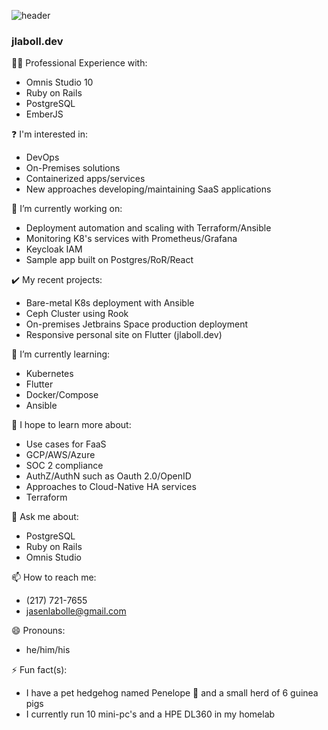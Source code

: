 ![header](https://capsule-render.vercel.app/api?type=waving&animation=fadeIn&text=Jasen%20LaBolle&fontSize=50&fontAlign=19&fontAlignY=21&desc=Full%20Stack%20Developer&descSize=20&descAlign=27&descAlignY=42&color=0:33FFF8,100:33A0FF&height=150)

### jlaboll.dev 

🧑‍💻 Professional Experience with:
- Omnis Studio 10
- Ruby on Rails
- PostgreSQL
- EmberJS

:question: I'm interested in:
- DevOps
- On-Premises solutions
- Containerized apps/services
- New approaches developing/maintaining SaaS applications

🚀 I’m currently working on:
- Deployment automation and scaling with Terraform/Ansible
- Monitoring K8's services with Prometheus/Grafana 
- Keycloak IAM
- Sample app built on Postgres/RoR/React

:heavy_check_mark: My recent projects:
- Bare-metal K8s deployment with Ansible
- Ceph Cluster using Rook
- On-premises Jetbrains Space production deployment
- Responsive personal site on Flutter (jlaboll.dev)

🌱 I’m currently learning:
- Kubernetes
- Flutter
- Docker/Compose
- Ansible

🔭 I hope to learn more about:
- Use cases for FaaS
- GCP/AWS/Azure
- SOC 2 compliance
- AuthZ/AuthN such as Oauth 2.0/OpenID
- Approaches to Cloud-Native HA services
- Terraform

💬 Ask me about: 
- PostgreSQL
- Ruby on Rails
- Omnis Studio

📫 How to reach me: 
- (217) 721-7655 
- jasenlabolle@gmail.com

😄 Pronouns: 
- he/him/his

⚡ Fun fact(s): 
- I have a pet hedgehog named Penelope 🦔 and a small herd of 6 guinea pigs
- I currently run 10 mini-pc's and a HPE DL360 in my homelab
